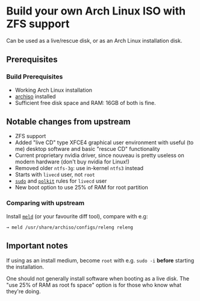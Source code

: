 # Build your own Arch Linux ISO with ZFS support

Can be used as a live/rescue disk, or as an Arch Linux installation disk.

## Prerequisites

### Build Prerequisites

- Working Arch Linux installation
- [archiso](https://wiki.archlinux.org/title/Archiso) installed
- Sufficient free disk space and RAM: 16GB of both is fine.

## Notable changes from upstream

- ZFS support
- Added "live CD" type XFCE4 graphical user environment with useful (to me)
desktop software and basic "rescue CD" functionality
- Current proprietary nvidia driver, since nouveau is pretty useless on modern
hardware (don't buy nvidia for Linux!)
- Removed older `ntfs-3g`: use in-kernel `ntfs3` instead
- Starts with `livecd` user, not `root`
- [`sudo`](https://www.sudo.ws/) and
[`polkit`](https://gitlab.freedesktop.org/polkit/polkit/)
rules for `livecd` user
- New boot option to use 25% of RAM for root partition

### Comparing with upstream

Install [`meld`](https://meldmerge.org/) (or your favourite diff tool),
compare with e.g:

```shell
→ meld /usr/share/archiso/configs/releng releng
```

## Important notes

If using as an install medium, become `root` with e.g. `sudo -i` **before**
starting the installation.

One should not generally install software when booting as a live disk.
The "use 25% of RAM as root fs space" option is for those who know what they're
doing.
